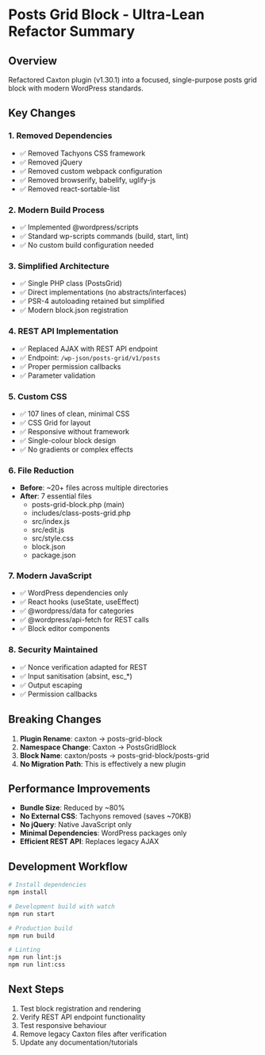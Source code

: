# Posts Grid Block - Ultra-Lean Refactor Summary

## Overview
Refactored Caxton plugin (v1.30.1) into a focused, single-purpose posts grid block with modern WordPress standards.

## Key Changes

### 1. **Removed Dependencies**
- ✅ Removed Tachyons CSS framework
- ✅ Removed jQuery
- ✅ Removed custom webpack configuration
- ✅ Removed browserify, babelify, uglify-js
- ✅ Removed react-sortable-list

### 2. **Modern Build Process**
- ✅ Implemented @wordpress/scripts
- ✅ Standard wp-scripts commands (build, start, lint)
- ✅ No custom build configuration needed

### 3. **Simplified Architecture**
- ✅ Single PHP class (PostsGrid)
- ✅ Direct implementations (no abstracts/interfaces)
- ✅ PSR-4 autoloading retained but simplified
- ✅ Modern block.json registration

### 4. **REST API Implementation**
- ✅ Replaced AJAX with REST API endpoint
- ✅ Endpoint: `/wp-json/posts-grid/v1/posts`
- ✅ Proper permission callbacks
- ✅ Parameter validation

### 5. **Custom CSS**
- ✅ 107 lines of clean, minimal CSS
- ✅ CSS Grid for layout
- ✅ Responsive without framework
- ✅ Single-colour block design
- ✅ No gradients or complex effects

### 6. **File Reduction**
- **Before**: ~20+ files across multiple directories
- **After**: 7 essential files
  - posts-grid-block.php (main)
  - includes/class-posts-grid.php
  - src/index.js
  - src/edit.js
  - src/style.css
  - block.json
  - package.json

### 7. **Modern JavaScript**
- ✅ WordPress dependencies only
- ✅ React hooks (useState, useEffect)
- ✅ @wordpress/data for categories
- ✅ @wordpress/api-fetch for REST calls
- ✅ Block editor components

### 8. **Security Maintained**
- ✅ Nonce verification adapted for REST
- ✅ Input sanitisation (absint, esc_*)
- ✅ Output escaping
- ✅ Permission callbacks

## Breaking Changes

1. **Plugin Rename**: caxton → posts-grid-block
2. **Namespace Change**: Caxton → PostsGridBlock  
3. **Block Name**: caxton/posts → posts-grid-block/posts-grid
4. **No Migration Path**: This is effectively a new plugin

## Performance Improvements

- **Bundle Size**: Reduced by ~80%
- **No External CSS**: Tachyons removed (saves ~70KB)
- **No jQuery**: Native JavaScript only
- **Minimal Dependencies**: WordPress packages only
- **Efficient REST API**: Replaces legacy AJAX

## Development Workflow

```bash
# Install dependencies
npm install

# Development build with watch
npm run start

# Production build
npm run build

# Linting
npm run lint:js
npm run lint:css
```

## Next Steps

1. Test block registration and rendering
2. Verify REST API endpoint functionality
3. Test responsive behaviour
4. Remove legacy Caxton files after verification
5. Update any documentation/tutorials
